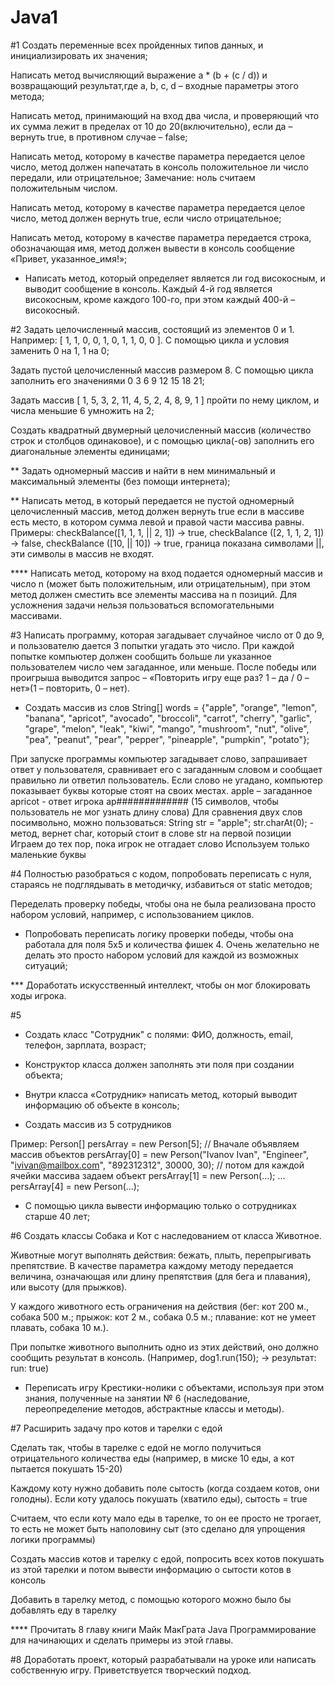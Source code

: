 # Java1

#1
Создать переменные всех пройденных типов данных, и инициализировать их значения;

Написать метод вычисляющий выражение a * (b + (c / d)) и возвращающий результат,где a, b, c, d – входные параметры этого метода;

Написать метод, принимающий на вход два числа, и проверяющий что их сумма лежит в пределах от 10 до 20(включительно), если да – вернуть true, в противном случае – false;

Написать метод, которому в качестве параметра передается целое число, метод должен напечатать в консоль положительное ли число передали, или отрицательное; Замечание: ноль считаем положительным числом.

Написать метод, которому в качестве параметра передается целое число, метод должен вернуть true, если число отрицательное;

Написать метод, которому в качестве параметра передается строка, обозначающая имя, метод должен вывести в консоль сообщение «Привет, указанное_имя!»;

* Написать метод, который определяет является ли год високосным, и выводит сообщение в консоль. Каждый 4-й год является високосным, кроме каждого 100-го, при этом каждый 400-й – високосный.

#2
Задать целочисленный массив, состоящий из элементов 0 и 1. Например: [ 1, 1, 0, 0, 1, 0, 1, 1, 0, 0 ]. С помощью цикла и условия заменить 0 на 1, 1 на 0;

Задать пустой целочисленный массив размером 8. С помощью цикла заполнить его значениями 0 3 6 9 12 15 18 21;

Задать массив [ 1, 5, 3, 2, 11, 4, 5, 2, 4, 8, 9, 1 ] пройти по нему циклом, и числа меньшие 6 умножить на 2;

Создать квадратный двумерный целочисленный массив (количество строк и столбцов одинаковое), и с помощью цикла(-ов) заполнить его диагональные элементы единицами;

** Задать одномерный массив и найти в нем минимальный и максимальный элементы (без помощи интернета);

** Написать метод, в который передается не пустой одномерный целочисленный массив, метод должен вернуть true если в массиве есть место, в котором сумма левой и правой части массива равны. Примеры: checkBalance([1, 1, 1, || 2, 1]) → true, checkBalance ([2, 1, 1, 2, 1]) → false, checkBalance ([10, || 10]) → true, граница показана символами ||, эти символы в массив не входят.

**** Написать метод, которому на вход подается одномерный массив и число n (может быть положительным, или отрицательным), при этом метод должен сместить все элементы массива на n позиций. Для усложнения задачи нельзя пользоваться вспомогательными массивами.

#3
Написать программу, которая загадывает случайное число от 0 до 9, и пользователю дается 3 попытки угадать это число. При каждой попытке компьютер должен сообщить больше ли указанное пользователем число чем загаданное, или меньше. После победы или проигрыша выводится запрос – «Повторить игру еще раз? 1 – да / 0 – нет»(1 – повторить, 0 – нет).

* Создать массив из слов String[] words = {"apple", "orange", "lemon", "banana", "apricot", "avocado", "broccoli", "carrot", "cherry", "garlic", "grape", "melon", "leak", "kiwi", "mango", "mushroom", "nut", "olive", "pea", "peanut", "pear", "pepper", "pineapple", "pumpkin", "potato"};

При запуске программы компьютер загадывает слово, запрашивает ответ у пользователя,
сравнивает его с загаданным словом и сообщает правильно ли ответил пользователь. Если слово не угадано, компьютер показывает буквы которые стоят на своих местах.
apple – загаданное
apricot - ответ игрока 
ap############# (15 символов, чтобы пользователь не мог узнать длину слова)
Для сравнения двух слов посимвольно, можно пользоваться:
String str = "apple";
str.charAt(0); - метод, вернет char, который стоит в слове str на первой позиции
Играем до тех пор, пока игрок не отгадает слово
Используем только маленькие буквы 

#4
Полностью разобраться с кодом, попробовать переписать с нуля, стараясь не подглядывать в методичку, избавиться от static методов;

Переделать проверку победы, чтобы она не была реализована просто набором условий, например, с использованием циклов.

* Попробовать переписать логику проверки победы, чтобы она работала для поля 5х5 и количества фишек 4. Очень желательно не делать это просто набором условий для каждой из возможных ситуаций;

*** Доработать искусственный интеллект, чтобы он мог блокировать ходы игрока.

#5
* Создать класс "Сотрудник" с полями: ФИО, должность, email, телефон, зарплата, возраст;

* Конструктор класса должен заполнять эти поля при создании объекта;

* Внутри класса «Сотрудник» написать метод, который выводит информацию об объекте в консоль;

* Создать массив из 5 сотрудников

Пример:
Person[] persArray = new Person[5]; // Вначале объявляем массив объектов
persArray[0] = new Person("Ivanov Ivan", "Engineer", "ivivan@mailbox.com", "892312312", 30000, 30); // потом для каждой ячейки массива задаем объект
persArray[1] = new Person(...);
...
persArray[4] = new Person(...);
* С помощью цикла вывести информацию только о сотрудниках старше 40 лет;

#6
Создать классы Собака и Кот с наследованием от класса Животное.

Животные могут выполнять действия: бежать, плыть, перепрыгивать препятствие. В качестве параметра каждому методу передается величина, означающая или длину препятствия (для бега и плавания), или высоту (для прыжков).

У каждого животного есть ограничения на действия (бег: кот 200 м., собака 500 м.; прыжок: кот 2 м., собака 0.5 м.; плавание: кот не умеет плавать, собака 10 м.).

При попытке животного выполнить одно из этих действий, оно должно сообщить результат в консоль. (Например, dog1.run(150); -> результат: run: true)

* Переписать игру Крестики-нолики с объектами, используя при этом знания, полученные на занятии № 6 (наследование, переопределение методов, абстрактные классы и методы).


#7
Расширить задачу про котов и тарелки с едой

Сделать так, чтобы в тарелке с едой не могло получиться отрицательного количества еды (например, в миске 10 еды, а кот пытается покушать 15-20)

Каждому коту нужно добавить поле сытость (когда создаем котов, они голодны). Если коту удалось покушать (хватило еды), сытость = true

Считаем, что если коту мало еды в тарелке, то он ее просто не трогает, то есть не может быть наполовину сыт (это сделано для упрощения логики программы)

Создать массив котов и тарелку с едой, попросить всех котов покушать из этой тарелки и потом вывести информацию о сытости котов в консоль

Добавить в тарелку метод, с помощью которого можно было бы добавлять еду в тарелку

**** Прочитать 8 главу книги Майк МакГрата Java Программирование для начинающих и сделать примеры из этой главы.

#8
Доработать проект, который разрабатывали на уроке или написать собственную игру. Приветствуется творческий подход.
